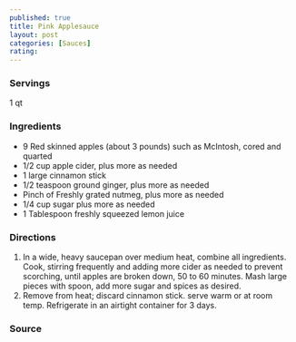 ```yaml
---
published: true
title: Pink Applesauce
layout: post
categories: [Sauces]
rating: 
---
```

### Servings
1 qt

### Ingredients
- 9 Red skinned apples (about 3 pounds) such as McIntosh, cored and quarted
- 1/2 cup apple cider, plus more as needed
- 1 large cinnamon stick
- 1/2 teaspoon ground ginger, plus more as needed
- Pinch of Freshly grated nutmeg, plus more as needed
- 1/4 cup sugar plus more as needed
- 1 Tablespoon freshly squeezed lemon juice



### Directions
1. In a wide, heavy saucepan over medium heat, combine all ingredients.  Cook, stirring frequently and adding more cider as needed to prevent scorching, until apples are broken down, 50 to 60 minutes.  Mash large pieces with spoon, add more sugar and spices as desired.
2. Remove from heat; discard cinnamon stick.  serve warm or at room temp.  Refrigerate in an airtight container for 3 days.

### Source

